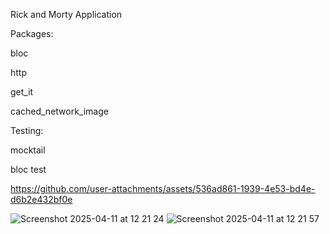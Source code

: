 Rick and Morty Application 

Packages: 

bloc

http

get_it

cached_network_image

Testing:

mocktail

bloc test



https://github.com/user-attachments/assets/536ad861-1939-4e53-bd4e-d6b2e432bf0e

![Screenshot 2025-04-11 at 12 21 24](https://github.com/user-attachments/assets/87c8c795-40ad-4e9c-b114-70b2afae5211) 
![Screenshot 2025-04-11 at 12 21 57](https://github.com/user-attachments/assets/a160b601-8fc0-4e88-ac39-24645d3aeec7)
